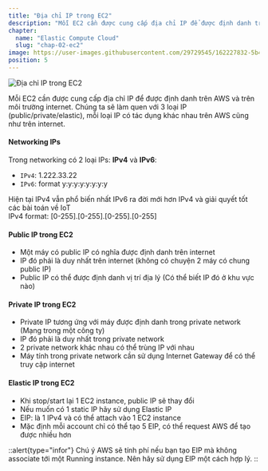 ```yaml
---
title: "Địa chỉ IP trong EC2"
description: "Mỗi EC2 cần được cung cấp địa chỉ IP để được định danh trên AWS và trên môi trường internet. Chúng ta sẽ làm quen với 3 loại IP (public/private/elastic)"
chapter:
  name: "Elastic Compute Cloud"
  slug: "chap-02-ec2"
image: https://user-images.githubusercontent.com/29729545/162227832-5b45cf1f-be45-4461-985c-3bdae5478519.png
position: 5
---
```


![Địa chỉ IP trong EC2](https://user-images.githubusercontent.com/29729545/162227832-5b45cf1f-be45-4461-985c-3bdae5478519.png)

Mỗi EC2 cần được cung cấp địa chỉ IP để được định danh trên AWS và trên môi trường internet. Chúng ta sẽ làm quen với 3 loại IP (public/private/elastic), mỗi loại IP có tác dụng khác nhau trên AWS cũng như trên internet.

#### Networking IPs

Trong networking có 2 loại IPs: **IPv4** và **IPv6**:<br/>

- `IPv4`: 1.222.33.22
- `IPv6`: format y:y:y:y:y:y:y:y

Hiện tại IPv4 vẫn phổ biến nhất
IPv6 ra đời mới hơn IPv4 và giải quyết tốt các bài toán về IoT<br/> IPv4 format: [0-255].[0-255].[0-255].[0-255]

#### Public IP trong EC2

- Một máy có public IP có nghĩa được định danh trên internet
- IP đó phải là duy nhất trên internet (không có chuyện 2 máy có chung public IP)
- Public IP có thể được định danh vị trí địa lý (Có thể biết IP đó ở khu vực nào)

#### Private IP trong EC2

- Private IP tương ứng với máy được định danh trong private network (Mạng trong một công ty)
- IP đó phải là duy nhất trong private network
- 2 private network khác nhau có thể trùng IP với nhau
- Máy tính trong private network cần sử dụng Internet Gateway để có thể truy cập internet

#### Elastic IP trong EC2

- Khi stop/start lại 1 EC2 instance, public IP sẽ thay đổi
- Nếu muốn có 1 static IP hãy sử dụng Elastic IP
- EIP: là 1 IPv4 và có thể attach vào 1 EC2 instance
- Mặc định mỗi account chỉ có thể tạo 5 EIP, có thể request AWS để tạo được nhiều hơn

::alert{type="infor"}
Chú ý AWS sẽ tính phí nếu bạn tạo EIP mà không associate tới một Running instance. Nên hãy sử dụng EIP một cách hợp lý.
::
